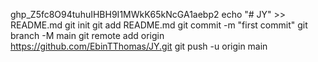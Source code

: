 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
echo "# JY" >> README.md
git init
git add README.md
git commit -m "first commit"
git branch -M main
git remote add origin https://github.com/EbinTThomas/JY.git
git push -u origin main